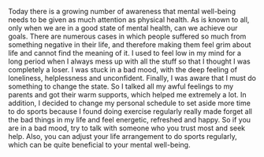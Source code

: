 Today there is a growing number of awareness that mental well-being needs to be given as much attention as physical health. As is known to all, only when we are in a good state of mental health, can we achieve our goals. There are numerous cases in which people suffered so much from something negative in their life,  and therefore making them feel grim about life and cannot find the meaning of it.
I used to feel low in my mind for a long period when I always mess up with all the stuff so that I thought I was completely a loser. I was stuck in a bad mood, with the deep feeling of loneliness, helplessness and unconfident. Finally, I was aware that I must do something to change the state. So I talked all my awful feelings to my parents and got their warm supports, which helped me extremely a lot. In addition, I  decided to change my personal schedule to set aside more time to do sports because I found doing exercise regularly really made forget all the bad things in my life and feel energetic, refreshed and happy.
So if you are in a bad mood, try to talk with someone who you trust most and seek help. Also, you can adjust your life arrangement to do sports regularly, which can be quite  beneficial  to your mental well-being.

